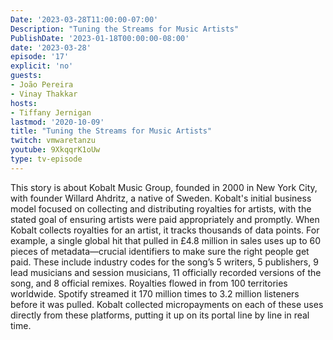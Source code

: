 ```yaml
---
Date: '2023-03-28T11:00:00-07:00'
Description: "Tuning the Streams for Music Artists"
PublishDate: '2023-01-18T00:00:00-08:00'
date: '2023-03-28'
episode: '17'
explicit: 'no'
guests:
- João Pereira 
- Vinay Thakkar
hosts:
- Tiffany Jernigan
lastmod: '2020-10-09'
title: "Tuning the Streams for Music Artists"
twitch: vmwaretanzu
youtube: 9XkqqrK1oUw
type: tv-episode
---
```


This story is about Kobalt Music Group, founded in 2000 in New York City, with founder Willard Ahdritz, a native of Sweden. Kobalt's initial business model focused on collecting and distributing royalties for artists, with the stated goal of ensuring artists were paid appropriately and promptly. When Kobalt collects royalties for an artist, it tracks thousands of data points. For example, a single global hit that pulled in £4.8 million in sales uses up to 60 pieces of metadata—crucial identifiers to make sure the right people get paid. These include industry codes for the song’s 5 writers, 5 publishers, 9 lead musicians and session musicians, 11 officially recorded versions of the song, and 8 official remixes. Royalties flowed in from 100 territories worldwide. Spotify streamed it 170 million times to 3.2 million listeners before it was pulled. Kobalt collected micropayments on each of these uses directly from these platforms, putting it up on its portal line by line in real time.